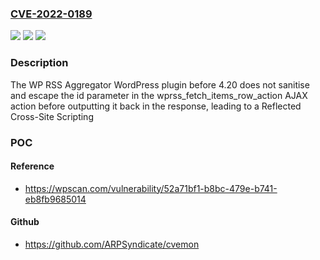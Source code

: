 ### [CVE-2022-0189](https://cve.mitre.org/cgi-bin/cvename.cgi?name=CVE-2022-0189)
![](https://img.shields.io/static/v1?label=Product&message=WP%20RSS%20Aggregator%20%E2%80%93%20News%20Feeds%2C%20Autoblogging%2C%20Youtube%20Video%20Feeds%20and%20More&color=blue)
![](https://img.shields.io/static/v1?label=Version&message=4.20%3C%204.20%20&color=brighgreen)
![](https://img.shields.io/static/v1?label=Vulnerability&message=CWE-79%20Cross-site%20Scripting%20(XSS)&color=brighgreen)

### Description

The WP RSS Aggregator WordPress plugin before 4.20 does not sanitise and escape the id parameter in the wprss_fetch_items_row_action AJAX action before outputting it back in the response, leading to a Reflected Cross-Site Scripting

### POC

#### Reference
- https://wpscan.com/vulnerability/52a71bf1-b8bc-479e-b741-eb8fb9685014

#### Github
- https://github.com/ARPSyndicate/cvemon

